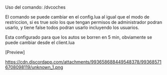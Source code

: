 Uso del comando: /dvcoches 

El comando se puede cambiar en el config.lua al igual que el modo de restriccion, si es true solo los que tengan permisos de administrador podran usarlo, y tiene false todos podran usarlo incluyendo los usuarios.

Esta configurado para que los autos se borren en 5 min, obviamente se puede cambiar desde el client.lua

[Preview]

https://cdn.discordapp.com/attachments/993658688449548378/993685716708098119/unknown_1.png
